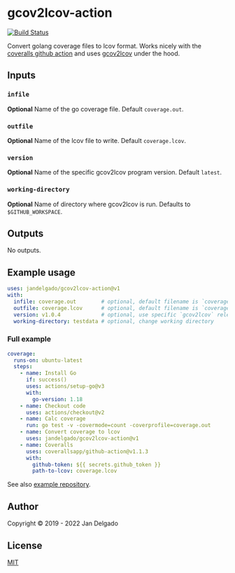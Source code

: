 # gcov2lcov-action

[![Build Status](https://github.com/jandelgado/gcov2lcov-action/workflows/test/badge.svg)](https://github.com/jandelgado/gcov2lcov-action/actions?workflow=test)

Convert golang coverage files to lcov format. Works nicely with the [coveralls
github action](https://github.com/marketplace/actions/coveralls-github-action) and
uses [gcov2lcov](https://github.com/jandelgado/gcov2lcov) under the hood.

## Inputs

### `infile`

**Optional** Name of the go coverage file. Default `coverage.out`.

### `outfile`

**Optional** Name of the lcov file to write. Default `coverage.lcov`.

### `version`

**Optional** Name of the specific gcov2lcov program version. Default `latest`.

### `working-directory`

**Optional** Name of directory where gcov2lcov is run. Defaults to `$GITHUB_WORKSPACE`.

## Outputs

No outputs.

## Example usage

```yaml
uses: jandelgado/gcov2lcov-action@v1
with:
  infile: coverage.out        # optional, default filename is `coverage.out`
  outfile: coverage.lcov      # optional, default filename is `coverage.lcov`
  version: v1.0.4             # optional, use specific `gcov2lcov` release version
  working-directory: testdata # optional, change working directory
```

### Full example

```yaml
coverage:
  runs-on: ubuntu-latest
  steps:
    - name: Install Go
      if: success()
      uses: actions/setup-go@v3
      with:
        go-version: 1.18
    - name: Checkout code
      uses: actions/checkout@v2
    - name: Calc coverage
      run: go test -v -covermode=count -coverprofile=coverage.out
    - name: Convert coverage to lcov
      uses: jandelgado/gcov2lcov-action@v1
    - name: Coveralls
      uses: coverallsapp/github-action@v1.1.3
      with:
        github-token: ${{ secrets.github_token }}
        path-to-lcov: coverage.lcov
```

See also [example repository](https://github.com/jandelgado/golang-ci-template-github-actions).

## Author

Copyright &copy; 2019 - 2022 Jan Delgado

## License

[MIT](LICENSE)
